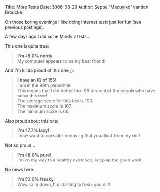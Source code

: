 Title: More Tests
Date: 2006-08-29
Author: Seppe "Macuyiko" vanden Broucke

On those boring evenings I like doing Internet tests just for fun (see previous postings).   
A few days ago I did some Mindviz tests...
This one is quite true:  
> **I'm 45.0% nerdy!**  > My computer appears to be my best friend!  
And I'm kinda proud of this one ;):  
> **I have an IQ of 156!**  > I am in the 99th percentile!  > This means that I did better than 99 percent of the people who have taken this test!  > The average score for this test is 100.  > The maximum score is 167.  > The minimum score is 66.  
Also proud about this one:  > **I'm 47.7% lazy!**  > I may want to consider removing that youatloaf from my shirt  
Not so proud...  
> **I'm 48.0% pure!**  > I'm on my way to a healthy existence, keep up the good work!  
No news here:  
> **I'm 50.0% freaky!**  > Wow calm down, I'm starting to freak you out!  